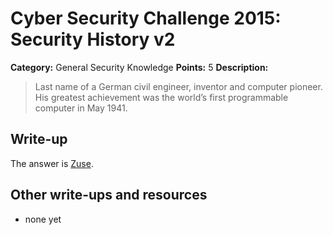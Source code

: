 # Cyber Security Challenge 2015: Security History v2

**Category:** General Security Knowledge
**Points:** 5
**Description:**

> Last name of a German civil engineer, inventor and computer pioneer. His greatest achievement was the world’s first programmable computer in May 1941.

## Write-up

The answer is [Zuse](https://en.wikipedia.org/wiki/Konrad_Zuse).

## Other write-ups and resources

* none yet
